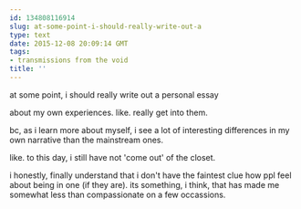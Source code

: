 ```yaml
---
id: 134808116914
slug: at-some-point-i-should-really-write-out-a
type: text
date: 2015-12-08 20:09:14 GMT
tags:
- transmissions from the void
title: ''
---
```


at some point, i should really write out a personal essay

about my own experiences. like. really get into them.

bc, as i learn more about myself, i see a lot of interesting differences in my own narrative than the mainstream ones.

like. to this day, i still have not 'come out' of the closet.

i honestly, finally understand that i don't have the faintest clue how ppl feel about being in one (if they are). its something, i think, that has made me somewhat less than compassionate on a few occassions.